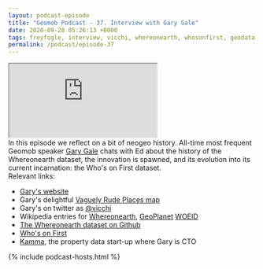 ```yaml
--- 
layout: podcast-episode
title: "Geomob Podcast - 37. Interview with Gary Gale"
date: 2020-09-28 05:26:13 +0000
tags: freyfogle, interview, vicchi, whereonearth, whosonfirst, geodata
permalink: /podcast/episode-37
---
```


<iframe class="castos-iframe-player" src="https://5e2e9055a029d5-78101471.castos.com/player/250754"></iframe>

<div class="pt20">
In this episode we reflect on a bit of neogeo history.
All-time most frequent Geomob speaker
<a href="https://twitter.com/vicchi">Gary Gale</a> chats with Ed about
the history of the Whereonearth dataset, the innovation is spawned, and 
its evolution into its current incarnation: the Who's on First dataset.
</div>

<div class="pt20">
  Relevant links:
  <ul>
    <li class="pt10"><a href="https://www.garygale.com/">Gary's website</a></li>
    <li class="pt10">Gary's delightful <a href="https://www.vaguelyrudeplacesmap.com">Vaguely Rude Places map</a></li>
    <li class="pt10">Gary's on twitter as <a href="https://twitter.com/vicchi">@vicchi</a></li>
    <li class="pt10">Wikipedia entries for
    <a href="https://en.wikipedia.org/wiki/Whereonearth">Whereonearth</a>,
    <a href="https://en.wikipedia.org/wiki/GeoPlanet">GeoPlanet</a>
    <a href="https://en.wikipedia.org/wiki/WOEID">WOEID</a>
    </li>
    <li class="pt10"><a href="https://github.com/woeplanet">The Whereonearth dataset on Github</a></li>
    <li class="pt10"><a href="https://www.whosonfirst.org/">Who's on First</a></li>
    <li class="pt10"><a href="https://www.kammadata.com">Kamma</a>, the property data start-up where Gary is CTO</li>
  </ul>
</div>

{% include podcast-hosts.html %}












